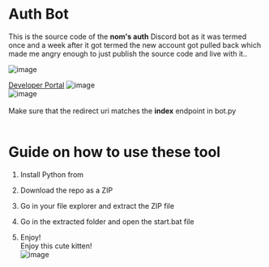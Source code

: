# Auth Bot 

This is the source code of the **nom's auth** Discord bot as it was termed once and a week after it got termed the new account got pulled back which made me angry enough to just publish the source code and live with it..    
 
![image](https://i.e-z.host/t2vbfqy7.png) 

[Developer Portal](https://discord.com/developers/applications) 
![image](https://i.e-z.host/sc0348kj.png)  
![image](https://i.e-z.host/m9ugxrw3.png)
<br>  
Make sure that the redirect uri matches the **index** endpoint in bot.py    
<br> 
   
# Guide on how to use these tool  
 
1. Install Python from

2. Download the repo as a ZIP   

3. Go in your file explorer and extract the ZIP file    
 
4. Go in the extracted folder and open the start.bat file   
 
5. Enjoy!   
Enjoy this cute kitten!   
![image](https://i.e-z.host/7x11aiiw.png)   